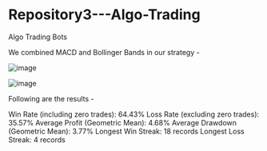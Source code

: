 # Repository3---Algo-Trading
 Algo Trading Bots

We combined MACD and Bollinger Bands in our strategy -

![image](https://github.com/user-attachments/assets/c58a815c-39cd-4c41-ac37-fbe19ec44d7b)


![image](https://github.com/user-attachments/assets/8f354387-3249-4eed-affd-5aaac14739e3)

Following are the results -

Win Rate (including zero trades): 64.43%
Loss Rate (excluding zero trades): 35.57%
Average Profit (Geometric Mean): 4.68%
Average Drawdown (Geometric Mean): 3.77%
Longest Win Streak: 18 records
Longest Loss Streak: 4 records
